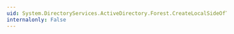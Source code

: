```yaml
---
uid: System.DirectoryServices.ActiveDirectory.Forest.CreateLocalSideOfTrustRelationship(System.String,System.DirectoryServices.ActiveDirectory.TrustDirection,System.String)
internalonly: False
---
```

